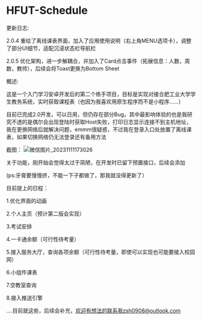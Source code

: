 # HFUT-Schedule

更新日志:

2.0.4 重绘了离线课表界面，加入了应用使用说明（右上角MENU选项卡），调整了部分UI细节，适配沉浸状态栏导航栏

2.0.5 优化架构，进一步解耦合，并加入了Card点击事件（拓展信息：人数，周数，教师），后续会将Toast更换为Bottom Sheet

概述:

这是一个入门学习安卓开发后的第二个练手项目，目标是实现对接合肥工业大学学生教务系统，实时获取课程表（也因为我喜欢用原生程序而不是小程序……）

目前已完成2.0开发，可以日用，但仍存在部分Bug，其中最影响体验的也是我研究不透的是偶尔会出现登陆时获取Host失败，打印日志显示连接不到主机地址，我在更换网络后就解决问题，emmm很疑惑，不过我在登录入口处放置了离线课表，如果切换网络仍无法登录还有备用方法

截图：
![微信图片_20231111173026](https://github.com/Chiu-xaH/HFUT-Schedule/assets/116127902/73699c4f-8d09-4819-a35b-a7f0167a8dfa)


关于功能，刚开始会觉得太过于简陋，在开发时已留下预置接口，后续会添加

(ps:牙膏要慢慢挤，不能一下子都做了，那我就没得更新了）

目前提上的日程：

1.优化界面的动画

2.个人主页（预计第二版会实现）

3.考试安排

4.一卡通余额（可行性待考量）

5.接入服务大厅，查询各项余额（可行性待考量，即使可以实现也可能要接入校园网）

6.小组件课表

7.空教室查询

8.接入推送引擎


....目前就这些，后续会补充，欢迎有想法的联系我zsh0908@outlook.com



